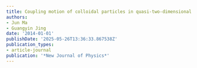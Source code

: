 ```yaml
---
title: Coupling motion of colloidal particles in quasi-two-dimensional confinement
authors:
- Jun Ma
- Guangyin Jing
date: '2014-01-01'
publishDate: '2025-05-26T13:36:33.867538Z'
publication_types:
- article-journal
publication: '*New Journal of Physics*'
---
```

